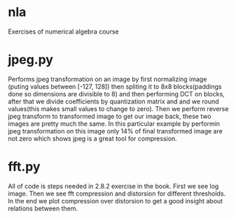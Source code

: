 # nla
Exercises of numerical algebra course

# jpeg.py
Performs jpeg transformation on an image by first normalizing image (puting values between [-127, 128]) then spliting it to 8x8 blocks(paddings done so dimensions are divisible to 8) and then performing DCT on blocks, after that we divide coefficients by quantization matrix and and we round values(this makes small values to change to zero).
Then we perform reverse jpeg transform to transformed image to get our image back, these two images are pretty much the same.
In this particular example by performin jpeg transformation on this image only 14% of final transformed image are not zero which shows jpeg is a great tool for compression.

# fft.py
All of code is steps needed in 2.8.2 exercise in the book.
First we see log image.
Then we see fft compression and distorsion for different thresholds.
In the end we plot compression over distorsion to get a good insight about relations between them.
